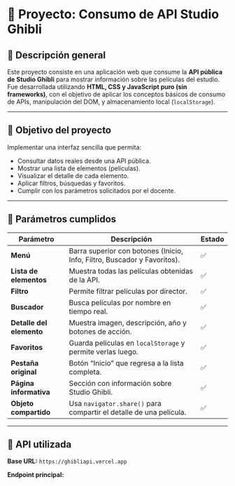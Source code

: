 # 🌸 Proyecto: Consumo de API Studio Ghibli

## 📖 Descripción general
Este proyecto consiste en una aplicación web que consume la **API pública de Studio Ghibli** para mostrar información sobre las películas del estudio.  
Fue desarrollada utilizando **HTML, CSS y JavaScript puro (sin frameworks)**, con el objetivo de aplicar los conceptos básicos de consumo de APIs, manipulación del DOM, y almacenamiento local (`localStorage`).

---

## 🎯 Objetivo del proyecto
Implementar una interfaz sencilla que permita:
- Consultar datos reales desde una API pública.
- Mostrar una lista de elementos (películas).
- Visualizar el detalle de cada elemento.
- Aplicar filtros, búsquedas y favoritos.
- Cumplir con los parámetros solicitados por el docente.

---

## 🧩 Parámetros cumplidos

| Parámetro | Descripción | Estado |
|------------|--------------|--------|
| **Menú** | Barra superior con botones (Inicio, Info, Filtro, Buscador y Favoritos). | ✅ |
| **Lista de elementos** | Muestra todas las películas obtenidas de la API. | ✅ |
| **Filtro** | Permite filtrar películas por director. | ✅ |
| **Buscador** | Busca películas por nombre en tiempo real. | ✅ |
| **Detalle del elemento** | Muestra imagen, descripción, año y botones de acción. | ✅ |
| **Favoritos** | Guarda películas en `localStorage` y permite verlas luego. | ✅ |
| **Pestaña original** | Botón “Inicio” que regresa a la lista completa. | ✅ |
| **Página informativa** | Sección con información sobre Studio Ghibli. | ✅ |
| **Objeto compartido** | Usa `navigator.share()` para compartir el detalle de una película. | ✅ |

---

## 🔗 API utilizada
**Base URL:** `https://ghibliapi.vercel.app`

**Endpoint principal:**  
